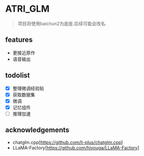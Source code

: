 # ATRI_GLM
> 项目将使用baichun2为底座.后续可能会改名.

## features

+ 更接近原作
+ 语音输出

## todolist

+ [x] 整理微调经验贴
+ [x] 获取数据集
+ [x] 微调
+ [x] 记忆组件
+ [ ] 推理加速

## acknowledgements

+ chatglm.cpp[https://github.com/li-plus/chatglm.cpp]
+ LLaMA-Factory[https://github.com/hiyouga/LLaMA-Factory]
